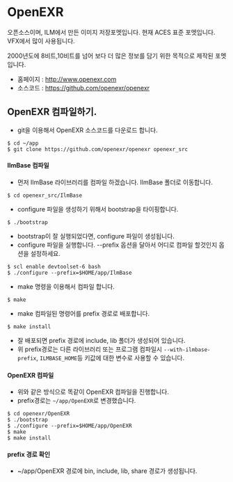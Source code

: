 # OpenEXR
오픈소스이며, ILM에서 만든 이미지 저장포멧입니다.
현재 ACES 표준 포멧입니다.
VFX에서 많이 사용됩니다.

2000년도에 8비트,10비트를 넘어 보다 더 많은 정보를 담기 위한 목적으로 제작된 포멧입니다.

- 홈페이지 : http://www.openexr.com
- 소스코드 : https://github.com/openexr/openexr


## OpenEXR 컴파일하기.

- git을 이용해서 OpenEXR 소스코드를 다운로드 합니다.
```
$ cd ~/app
$ git clone https://github.com/openexr/openexr openexr_src
```

#### IlmBase 컴파일
- 먼저 IlmBase 라이브러리를 컴파일 하겠습니다. IlmBase 폴더로 이동합니다.
```
$ cd openexr_src/IlmBase
```

- configure 파일을 생성하기 위해서 bootstrap을 타이핑합니다.
```
$ ./bootstrap
```
- bootstrap이 잘 실행되었다면, configure 파일이 생성됩니다.
- configure 파일을 실행합니다. --prefix 옵션을 달아서 어디로 컴파일 할것인지 옵션을 설정하세요.
```
$ scl enable devtoolset-6 bash
$ ./configure --prefix=$HOME/app/IlmBase
```
- make 명령을 이용해서 컴파일 합니다.
```
$ make
```
- make 컴파일된 명령어를 prefix 경로로 배포합니다.
```
$ make install
```

- 잘 배포되면 prefix 경로에 include, lib 폴더가 생성되어 있습니다.
- 위 prefix경로는 다른 라이브러리 또는 프로그램 컴파일시 `--with-ilmbase-prefix`, `ILMBASE_HOME`등 키값에 대한 변수로 사용할 수 있습니다.

#### OpenEXR 컴파일
- 위와 같은 방식으로 똑같이 OpenEXR 컴파일을 진행합니다.
- prefix경로는 `~/app/OpenEXR`로 변경했습니다.
```
$ cd openexr/OpenEXR
$ ./bootstrap
$ ./configure --prefix=$HOME/app/OpenEXR
$ make
$ make install
```

#### prefix 경로 확인
- ~/app/OpenEXR 경로에 bin, include, lib, share 경로가 생성됩니다.
